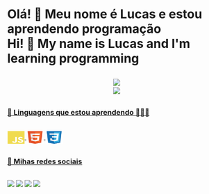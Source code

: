 # Olá! 👋 Meu nome é Lucas e estou aprendendo programação <br> Hi! 👋 My name is Lucas and I'm learning programming

##
<div align="center">
  <a href="https://github.com/guimaraes-lucas">
  <img height="100em" src="https://github-readme-stats.vercel.app/api?username=guimaraes-lucas&show_icons=true&theme=radical&include_all_commits=true&count_private=true"/>
  <br>
  <img height="100em" src="https://github-readme-stats.vercel.app/api/top-langs/?username=guimaraes-lucas&layout=compact&langs_count=7&theme=radical"/>
</div>

##
### 🚀 Linguagens que estou aprendendo 📗📘📙

<div style="display: inline_block"><br>
  <img align="center" alt="Lucas-Js" height="30" width="40" src="https://raw.githubusercontent.com/devicons/devicon/master/icons/javascript/javascript-plain.svg">
  <img align="center" alt="Lucas-HTML" height="30" width="40" src="https://raw.githubusercontent.com/devicons/devicon/master/icons/html5/html5-original.svg">
  <img align="center" alt="Lucas-CSS" height="30" width="40" src="https://raw.githubusercontent.com/devicons/devicon/master/icons/css3/css3-original.svg">
</div>

##
### 🐧 Mihas redes sociais

<br>
<div> 
    <a href="https://instagram.com/guimaraeslucasgustavo" target="_blank"><img src="https://img.shields.io/badge/-Instagram-%23E4405F?style=for-the-badge&logo=instagram&logoColor=white" target="_blank"></a>
    <a href="https://discordapp.com/users/Lukan Arckman#7975" target="_blank"><img src="https://img.shields.io/badge/Discord-7289DA?style=for-the-badge&logo=discord&logoColor=white" target="_blank"></a> 
    <a href = "mailto:luc53706@gmail.com"><img src="https://img.shields.io/badge/-Gmail-%23333?style=for-the-badge&logo=gmail&logoColor=white" target="_blank"></a>
    <a href="https://www.linkedin.com/in/lucas-gustavo-barbosa-guimar%C3%A3es-61121623a" target="_blank"><img src="https://img.shields.io/badge/-LinkedIn-%230077B5?style=for-the-badge&logo=linkedin&logoColor=white" target="_blank"></a>  
</div>
